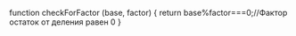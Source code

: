 function checkForFactor (base, factor) {
  return base%factor===0;//Фактор  остаток от деления равен 0
}